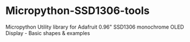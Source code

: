 # Micropython-SSD1306-tools
Micropython Utility library for Adafruit 0.96" SSD1306 monochrome OLED Display - Basic shapes &amp; examples
